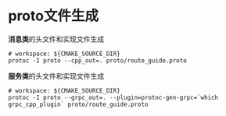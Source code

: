 # proto文件生成


**消息类**的头文件和实现文件生成
```
# workspace: ${CMAKE_SOURCE_DIR}
protoc -I proto --cpp_out=. proto/route_guide.proto
```

**服务类**的头文件和实现文件生成
```
# workspace: ${CMAKE_SOURCE_DIR}
protoc -I proto --grpc_out=. --plugin=protoc-gen-grpc=`which grpc_cpp_plugin` proto/route_guide.proto
```